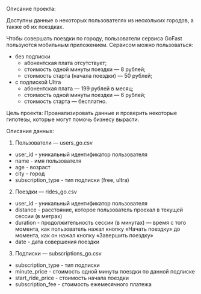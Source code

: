 Описание проекта:

Доступны данные о некоторых пользователях из нескольких городов, а также об их поездках.

Чтобы совершать поездки по городу, пользователи сервиса GoFast пользуются мобильным приложением. Сервисом можно пользоваться:
* без подписки
    * абонентская плата отсутствует;
    * стоимость одной минуты поездки —  8 рублей;
    * стоимость старта (начала поездки) — 50 рублей;
* с подпиской Ultra
    * абонентская плата — 199 рублей в месяц;
    * стоимость одной минуты поездки — 6 рублей;
    * стоимость старта — бесплатно.


Цель проекта: Проанализировать данные и проверить некоторые гипотезы, которые могут помочь бизнесу вырасти.


Описание данных: 
1. Пользователи — users_go.csv

* user_id - уникальный идентификатор пользователя
* name - имя пользователя
* age - возраст
* city - город
* subscription_type - тип подписки (free, ultra)

2. Поездки — rides_go.csv

* user_id - уникальный идентификатор пользователя
* distance - расстояние, которое пользователь проехал в текущей сессии (в метрах)
* duration - продолжительность сессии (в минутах) — время с того момента, как пользователь нажал кнопку «Начать поездку» до момента, как он нажал кнопку «Завершить поездку»
* date - дата совершения поездки

3. Подписки — subscriptions_go.csv

* subscription_type - тип подписки
* minute_price - стоимость одной минуты поездки по данной подписке
* start_ride_price - стоимость начала поездки
* subscription_fee - стоимость ежемесячного платежа
